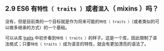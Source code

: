 ## 2.9 ES6 有`特性（ traits ）`或者`混入`（ mixins ）吗？

没有，但是目前类的一个目标就是作为将来可能的`特性（ traits ）`（或者类似的可以做多继承的方式）的一个基础。

可以从库 [traits](http://soft.vub.ac.be/~tvcutsem/traitsjs/) 中初步看到`特性（ traits ）`的样子。这是一个库，因此限制了语法格式；只要`特性（ traits ）`成为语言的特性，就会有更加漂亮的语法了。